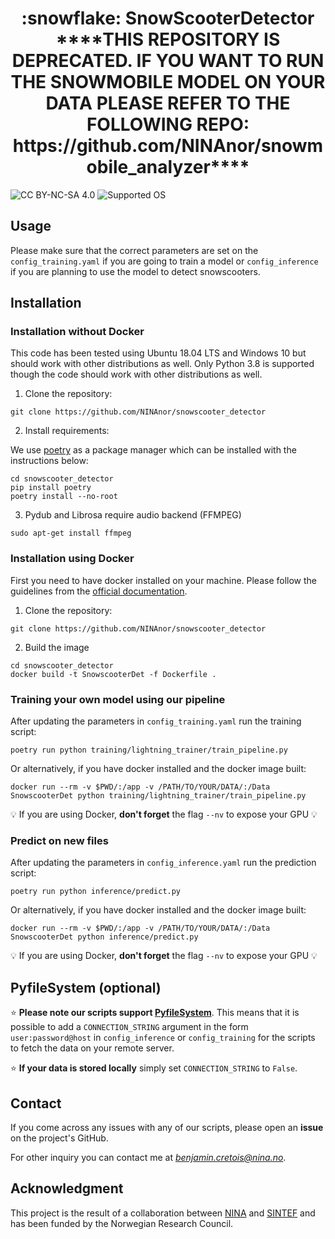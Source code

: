 <h1 align="center"> :snowflake: SnowScooterDetector ****THIS REPOSITORY IS DEPRECATED. IF YOU WANT TO RUN THE SNOWMOBILE MODEL ON YOUR DATA PLEASE REFER TO THE FOLLOWING REPO: https://github.com/NINAnor/snowmobile_analyzer**** </h1>

![CC BY-NC-SA 4.0][license-badge]
![Supported OS][os-badge]

[license-badge]: https://badgen.net/badge/License/CC-BY-NC-SA%204.0/green
[os-badge]: https://badgen.net/badge/OS/Linux%2C%20Windows/blue


## Usage

Please make sure that the correct parameters are set on the `config_training.yaml` if you are going to train a model or `config_inference` if you are planning to use the model to detect snowscooters.

## Installation

### Installation without Docker

This code has been tested using Ubuntu 18.04 LTS and Windows 10 but should work with other distributions as well. Only Python 3.8 is supported though the code should work with other distributions as well.

1. Clone the repository:

`git clone https://github.com/NINAnor/snowscooter_detector`

2. Install requirements:

We use [poetry](https://python-poetry.org/) as a package manager which can be installed with the instructions below:

```
cd snowscooter_detector
pip install poetry 
poetry install --no-root
```

3. Pydub and Librosa require audio backend (FFMPEG)

`sudo apt-get install ffmpeg`

### Installation using Docker

First you need to have docker installed on your machine. Please follow the guidelines from the [official documentation](https://docs.docker.com/engine/install/).

1. Clone the repository:

`git clone https://github.com/NINAnor/snowscooter_detector`

2. Build the image

```
cd snowscooter_detector
docker build -t SnowscooterDet -f Dockerfile .
```

### Training your own model using our pipeline

After updating the parameters in `config_training.yaml` run the training script:

`poetry run python training/lightning_trainer/train_pipeline.py`

Or alternatively, if you have docker installed and the docker image built:

`docker run --rm -v $PWD/:/app -v /PATH/TO/YOUR/DATA/:/Data SnowscooterDet python training/lightning_trainer/train_pipeline.py`

:bulb: If you are using Docker, **don't forget** the flag `--nv` to expose your GPU :bulb:

### Predict on new files

After updating the parameters in `config_inference.yaml` run the prediction script:

`poetry run python inference/predict.py`

Or alternatively, if you have docker installed and the docker image built:

`docker run --rm -v $PWD/:/app -v /PATH/TO/YOUR/DATA/:/Data SnowscooterDet python inference/predict.py`

:bulb: If you are using Docker, **don't forget** the flag `--nv` to expose your GPU :bulb:

## PyfileSystem (optional)

:star: **Please note our scripts support [PyfileSystem](https://www.pyfilesystem.org/)**. This means that it is possible to add a `CONNECTION_STRING` argument in the form `user:password@host`  in `config_inference` or `config_training` for the scripts to fetch the data on your remote server.

:star: **If your data is stored locally** simply set `CONNECTION_STRING` to `False`.

## Contact

If you come across any issues with any of our scripts, please open an **issue** on the project's GitHub.

For other inquiry you can contact me at *benjamin.cretois@nina.no*.

## Acknowledgment

This project is the result of a collaboration between [NINA](https://www.nina.no/english) and [SINTEF](https://www.sintef.no/en/) and has been funded by the Norwegian Research Council.




